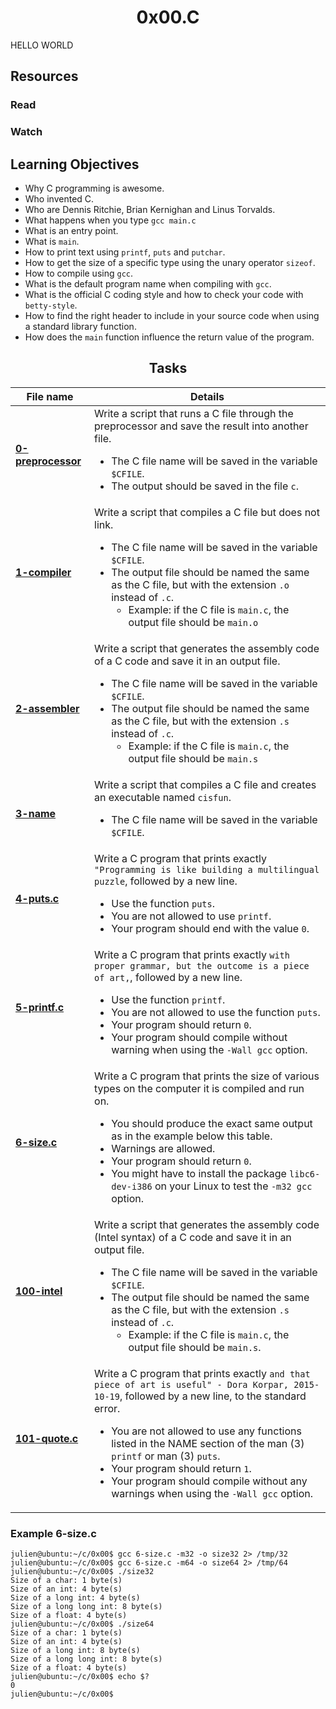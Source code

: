 <h1 align="center">0x00.C</h1>
HELLO WORLD

<h2>Resources</h2>
<h3>Read</h3>

<h3>Watch</h3>

<h2>Learning Objectives</h2>
<ul>
<li>Why C programming is awesome.</li>
<li>Who invented C.</li>
<li>Who are Dennis Ritchie, Brian Kernighan and Linus Torvalds.</li>
<li>What happens when you type <code>gcc main.c</code></li>
<li>What is an entry point.</li>
<li>What is <code>main</code>.</li>
<li>How to print text using <code>printf</code>, <code>puts</code> and <code>putchar</code>.</li>
<li>How to get the size of a specific type using the unary operator <code>sizeof</code>.</li>
<li>How to compile using <code>gcc</code>.</li>
<li>What is the default program name when compiling with <code>gcc</code>.</li>
<li>What is the official C coding style and how to check your code with <code>betty-style</code>.</li>
<li>How to find the right header to include in your source code when using a standard library function.</li>
<li>How does the <code>main</code> function influence the return value of the program.</li>
</ul>

<h2 align="center">Tasks</h2>

|File name|Details|
|---|---|
|[**0-preprocessor**](https://github.com/GM-Samuelstein/alx-low_level_programming/blob/master/0x00-hello_world/0-preprocessor)|Write a script that runs a C file through the preprocessor and save the result into another file.<ul><li>The C file name will be saved in the variable `$CFILE`.</li><li>The output should be saved in the file `c`.</li></ul>|
|[**1-compiler**](https://github.com/GM-Samuelstein/alx-low_level_programming/blob/master/0x00-hello_world/1-compiler)|Write a script that compiles a C file but does not link.<ul><li>The C file name will be saved in the variable `$CFILE`.</li><li>The output file should be named the same as the C file, but with the extension `.o` instead of `.c`. <ul><li>Example: if the C file is `main.c`, the output file should be `main.o`</li></ul></li></ul>|
|[**2-assembler**](https://github.com/GM-Samuelstein/alx-low_level_programming/blob/master/0x00-hello_world/2-assembler)|Write a script that generates the assembly code of a C code and save it in an output file.<ul><li>The C file name will be saved in the variable `$CFILE`.</li><li>The output file should be named the same as the C file, but with the extension `.s` instead of `.c`.<ul><li>Example: if the C file is `main.c`, the output file should be `main.s`</li></ul></li></ul>|
|[**3-name**](https://github.com/GM-Samuelstein/alx-low_level_programming/blob/master/0x00-hello_world/3-name)|Write a script that compiles a C file and creates an executable named `cisfun`. <ul><li>The C file name will be saved in the variable `$CFILE`.</li></ul>|
|[**4-puts.c**](https://github.com/GM-Samuelstein/alx-low_level_programming/blob/master/0x00-hello_world/4-puts.c)|Write a C program that prints exactly `"Programming is like building a multilingual puzzle`, followed by a new line.<ul><li>Use the function `puts`.</li><li>You are not allowed to use `printf`.</li><li>Your program should end with the value `0`.</li></ul>|
|[**5-printf.c**](https://github.com/GM-Samuelstein/alx-low_level_programming/blob/master/0x00-hello_world/5-printf.c)|Write a C program that prints exactly `with proper grammar, but the outcome is a piece of art,`, followed by a new line.<ul><li>Use the function `printf`.</li><li>You are not allowed to use the function `puts`.</li><li>Your program should return `0`.</li><li>Your program should compile without warning when using the `-Wall gcc` option.</li></ul>|
|[**6-size.c**](https://github.com/GM-Samuelstein/alx-low_level_programming/blob/master/0x00-hello_world/6-size.c)|Write a C program that prints the size of various types on the computer it is compiled and run on.<ul><li>You should produce the exact same output as in the example below this table.</li><li>Warnings are allowed.</li><li>Your program should return `0`.</li><li>You might have to install the package `libc6-dev-i386` on your Linux to test the `-m32 gcc` option.</li></ul>|
|[**100-intel**](https://github.com/GM-Samuelstein/alx-low_level_programming/blob/master/0x00-hello_world/100-intel)|Write a script that generates the assembly code (Intel syntax) of a C code and save it in an output file.<ul><li>The C file name will be saved in the variable `$CFILE`.</li><li>The output file should be named the same as the C file, but with the extension `.s` instead of `.c`.<ul><li>Example: if the C file is `main.c`, the output file should be `main.s`.</li></ul></li></ul>|
|[**101-quote.c**](https://github.com/GM-Samuelstein/alx-low_level_programming/blob/master/0x00-hello_world/101-quote.c)|Write a C program that prints exactly `and that piece of art is useful" - Dora Korpar, 2015-10-19`, followed by a new line, to the standard error.<ul><li>You are not allowed to use any functions listed in the NAME section of the man (3) `printf` or man (3) `puts`.</li><li>Your program should return `1`.</li><li>Your program should compile without any warnings when using the `-Wall gcc` option.</li></ul>|

<h3>Example 6-size.c</h3>

```
julien@ubuntu:~/c/0x00$ gcc 6-size.c -m32 -o size32 2> /tmp/32
julien@ubuntu:~/c/0x00$ gcc 6-size.c -m64 -o size64 2> /tmp/64
julien@ubuntu:~/c/0x00$ ./size32
Size of a char: 1 byte(s)
Size of an int: 4 byte(s)
Size of a long int: 4 byte(s)
Size of a long long int: 8 byte(s)
Size of a float: 4 byte(s)
julien@ubuntu:~/c/0x00$ ./size64
Size of a char: 1 byte(s)
Size of an int: 4 byte(s)
Size of a long int: 8 byte(s)
Size of a long long int: 8 byte(s)
Size of a float: 4 byte(s)
julien@ubuntu:~/c/0x00$ echo $?
0
julien@ubuntu:~/c/0x00$ 
```
